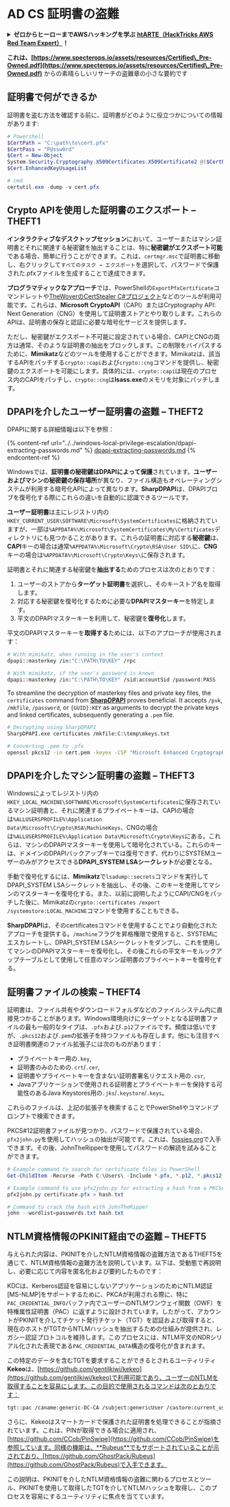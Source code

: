 # AD CS 証明書の盗難

<details>

<summary><strong>ゼロからヒーローまでAWSハッキングを学ぶ</strong> <a href="https://training.hacktricks.xyz/courses/arte"><strong>htARTE（HackTricks AWS Red Team Expert）</strong></a><strong>！</strong></summary>

HackTricks をサポートする他の方法:

* **HackTricks で企業を宣伝したい** または **HackTricks をPDFでダウンロードしたい** 場合は [**SUBSCRIPTION PLANS**](https://github.com/sponsors/carlospolop) をチェックしてください！
* [**公式PEASS＆HackTricksグッズ**](https://peass.creator-spring.com)を入手する
* [**The PEASS Family**](https://opensea.io/collection/the-peass-family)、当社の独占的な [**NFTs**](https://opensea.io/collection/the-peass-family) コレクションを発見する
* **💬 [**Discordグループ**](https://discord.gg/hRep4RUj7f) または [**telegramグループ**](https://t.me/peass) に参加するか、**Twitter** 🐦 [**@carlospolopm**](https://twitter.com/hacktricks_live) をフォローする**
* **ハッキングテクニックを共有するために、PRを** [**HackTricks**](https://github.com/carlospolop/hacktricks) および [**HackTricks Cloud**](https://github.com/carlospolop/hacktricks-cloud) github リポジトリに提出する

</details>

**これは、[https://www.specterops.io/assets/resources/Certified\_Pre-Owned.pdf](https://www.specterops.io/assets/resources/Certified\_Pre-Owned.pdf)** からの素晴らしいリサーチの盗難章の小さな要約です


## 証明書で何ができるか

証明書を盗む方法を確認する前に、証明書がどのように役立つかについての情報があります:
```powershell
# Powershell
$CertPath = "C:\path\to\cert.pfx"
$CertPass = "P@ssw0rd"
$Cert = New-Object
System.Security.Cryptography.X509Certificates.X509Certificate2 @($CertPath, $CertPass)
$Cert.EnhancedKeyUsageList

# cmd
certutil.exe -dump -v cert.pfx
```
## Crypto APIを使用した証明書のエクスポート – THEFT1

**インタラクティブなデスクトップセッション**において、ユーザーまたはマシン証明書とそれに関連する秘密鍵を抽出することは、特に**秘密鍵がエクスポート可能**である場合、簡単に行うことができます。これは、`certmgr.msc`で証明書に移動し、右クリックして`すべてのタスク → エクスポート`を選択して、パスワードで保護された.pfxファイルを生成することで達成できます。

**プログラマティックなアプローチ**では、PowerShellの`ExportPfxCertificate`コマンドレットや[TheWoverのCertStealer C#プロジェクト](https://github.com/TheWover/CertStealer)などのツールが利用可能です。これらは、**Microsoft CryptoAPI**（CAPI）またはCryptography API: Next Generation（CNG）を使用して証明書ストアとやり取りします。これらのAPIは、証明書の保存と認証に必要な暗号化サービスを提供します。

ただし、秘密鍵がエクスポート不可能に設定されている場合、CAPIとCNGの両方は通常、そのような証明書の抽出をブロックします。この制限をバイパスするために、**Mimikatz**などのツールを使用することができます。Mimikatzは、該当するAPIをパッチする`crypto::capi`および`crypto::cng`コマンドを提供し、秘密鍵のエクスポートを可能にします。具体的には、`crypto::capi`は現在のプロセス内のCAPIをパッチし、`crypto::cng`は**lsass.exe**のメモリを対象にパッチします。

## DPAPIを介したユーザー証明書の盗難 – THEFT2

DPAPIに関する詳細情報は以下を参照：

{% content-ref url="../../windows-local-privilege-escalation/dpapi-extracting-passwords.md" %}
[dpapi-extracting-passwords.md](../../windows-local-privilege-escalation/dpapi-extracting-passwords.md)
{% endcontent-ref %}

Windowsでは、**証明書の秘密鍵はDPAPIによって保護**されています。**ユーザーおよびマシンの秘密鍵の保存場所**が異なり、ファイル構造もオペレーティングシステムが利用する暗号化APIによって異なります。**SharpDPAPI**は、DPAPIブロブを復号化する際にこれらの違いを自動的に認識できるツールです。

**ユーザー証明書**は主にレジストリ内の`HKEY_CURRENT_USER\SOFTWARE\Microsoft\SystemCertificates`に格納されていますが、一部は`%APPDATA%\Microsoft\SystemCertificates\My\Certificates`ディレクトリにも見つかることがあります。これらの証明書に対応する**秘密鍵**は、**CAPI**キーの場合は通常`%APPDATA%\Microsoft\Crypto\RSA\User SID\`に、**CNG**キーの場合は`%APPDATA%\Microsoft\Crypto\Keys\`に保存されます。

証明書とそれに関連する秘密鍵を**抽出する**ためのプロセスは次のとおりです：

1. ユーザーのストアから**ターゲット証明書**を選択し、そのキーストア名を取得します。
2. 対応する秘密鍵を復号化するために必要な**DPAPIマスターキー**を特定します。
3. 平文のDPAPIマスターキーを利用して、秘密鍵を**復号化**します。

平文のDPAPIマスターキーを**取得する**ためには、以下のアプローチが使用されます：
```bash
# With mimikatz, when running in the user's context
dpapi::masterkey /in:"C:\PATH\TO\KEY" /rpc

# With mimikatz, if the user's password is known
dpapi::masterkey /in:"C:\PATH\TO\KEY" /sid:accountSid /password:PASS
```
To streamline the decryption of masterkey files and private key files, the `certificates` command from [**SharpDPAPI**](https://github.com/GhostPack/SharpDPAPI) proves beneficial. It accepts `/pvk`, `/mkfile`, `/password`, or `{GUID}:KEY` as arguments to decrypt the private keys and linked certificates, subsequently generating a `.pem` file.
```bash
# Decrypting using SharpDPAPI
SharpDPAPI.exe certificates /mkfile:C:\temp\mkeys.txt

# Converting .pem to .pfx
openssl pkcs12 -in cert.pem -keyex -CSP "Microsoft Enhanced Cryptographic Provider v1.0" -export -out cert.pfx
```
## DPAPIを介したマシン証明書の盗難 – THEFT3

Windowsによってレジストリ内の`HKEY_LOCAL_MACHINE\SOFTWARE\Microsoft\SystemCertificates`に保存されているマシン証明書と、それに関連するプライベートキーは、CAPIの場合は`%ALLUSERSPROFILE%\Application Data\Microsoft\Crypto\RSA\MachineKeys`、CNGの場合は`%ALLUSERSPROFILE%\Application Data\Microsoft\Crypto\Keys`にある。これらは、マシンのDPAPIマスターキーを使用して暗号化されている。これらのキーは、ドメインのDPAPIバックアップキーでは復号できず、代わりにSYSTEMユーザーのみがアクセスできる**DPAPI_SYSTEM LSAシークレット**が必要となる。

手動で復号化するには、**Mimikatz**で`lsadump::secrets`コマンドを実行してDPAPI_SYSTEM LSAシークレットを抽出し、その後、このキーを使用してマシンのマスターキーを復号化する。また、以前に説明したようにCAPI/CNGをパッチした後に、Mimikatzの`crypto::certificates /export /systemstore:LOCAL_MACHINE`コマンドを使用することもできる。

**SharpDPAPI**は、そのcertificatesコマンドを使用することでより自動化されたアプローチを提供する。`/machine`フラグを昇格権限で使用すると、SYSTEMにエスカレートし、DPAPI_SYSTEM LSAシークレットをダンプし、これを使用してマシンのDPAPIマスターキーを復号化し、その後これらの平文キーをルックアップテーブルとして使用して任意のマシン証明書のプライベートキーを復号化する。


## 証明書ファイルの検索 – THEFT4

証明書は、ファイル共有やダウンロードフォルダなどのファイルシステム内に直接見つかることがあります。Windows環境向けにターゲットとなる証明書ファイルの最も一般的なタイプは、`.pfx`および`.p12`ファイルです。頻度は低いですが、`.pkcs12`および`.pem`の拡張子を持つファイルも存在します。他にも注目すべき証明書関連のファイル拡張子には次のものがあります：
- プライベートキー用の`.key`,
- 証明書のみのための`.crt`/`.cer`,
- 証明書やプライベートキーを含まない証明書署名リクエスト用の`.csr`,
- Javaアプリケーションで使用される証明書とプライベートキーを保持する可能性のあるJava Keystores用の`.jks`/`.keystore`/`.keys`。

これらのファイルは、上記の拡張子を検索することでPowerShellやコマンドプロンプトで検索できます。

PKCS#12証明書ファイルが見つかり、パスワードで保護されている場合、`pfx2john.py`を使用してハッシュの抽出が可能です。これは、[fossies.org](https://fossies.org/dox/john-1.9.0-jumbo-1/pfx2john_8py_source.html)で入手できます。その後、JohnTheRipperを使用してパスワードの解読を試みることができます。
```powershell
# Example command to search for certificate files in PowerShell
Get-ChildItem -Recurse -Path C:\Users\ -Include *.pfx, *.p12, *.pkcs12, *.pem, *.key, *.crt, *.cer, *.csr, *.jks, *.keystore, *.keys

# Example command to use pfx2john.py for extracting a hash from a PKCS#12 file
pfx2john.py certificate.pfx > hash.txt

# Command to crack the hash with JohnTheRipper
john --wordlist=passwords.txt hash.txt
```
## NTLM資格情報のPKINIT経由での盗難 – THEFT5

与えられた内容は、PKINITを介したNTLM資格情報の盗難方法であるTHEFT5を通じて、NTLM資格情報の盗難方法を説明しています。以下は、受動態で再説明し、必要に応じて内容を匿名化および要約したものです：

KDCは、Kerberos認証を容易にしないアプリケーションのためにNTLM認証[MS-NLMP]をサポートするために、PKCAが利用される際に、特に`PAC_CREDENTIAL_INFO`バッファ内でユーザーのNTLMワンウェイ関数（OWF）を特権属性証明書（PAC）に返すように設計されています。したがって、アカウントがPKINITを介してチケット発行チケット（TGT）を認証および取得すると、現在のホストがTGTからNTLMハッシュを抽出するための仕組みが提供され、レガシー認証プロトコルを維持します。このプロセスには、NTLM平文のNDRシリアル化された表現である`PAC_CREDENTIAL_DATA`構造の復号化が含まれます。

この特定のデータを含むTGTを要求することができるとされるユーティリティ**Kekeo**は、[https://github.com/gentilkiwi/kekeo](https://github.com/gentilkiwi/kekeo)で利用可能であり、ユーザーのNTLMを取得することを容易にします。この目的で使用されるコマンドは次のとおりです：
```bash
tgt::pac /caname:generic-DC-CA /subject:genericUser /castore:current_user /domain:domain.local
```
さらに、Kekeoはスマートカードで保護された証明書を処理できることが指摘されています。これは、PINが取得できる場合に適用され、[https://github.com/CCob/PinSwipe](https://github.com/CCob/PinSwipe)を参照しています。同様の機能は、**Rubeus**でもサポートされていることが示されており、[https://github.com/GhostPack/Rubeus](https://github.com/GhostPack/Rubeus)で入手できます。

この説明は、PKINITを介したNTLM資格情報の盗難に関わるプロセスとツール、PKINITを使用して取得したTGTを介してNTLMハッシュを取得し、このプロセスを容易にするユーティリティに焦点を当てています。
